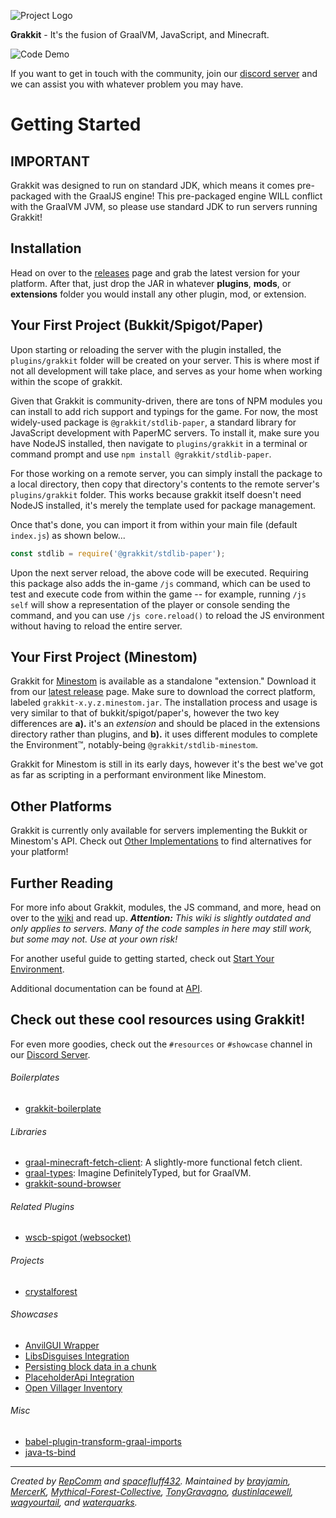 ![Project Logo](./logo.png)

**Grakkit** - It's the fusion of GraalVM, JavaScript, and Minecraft.

![Code Demo](./demo.gif)

If you want to get in touch with the community, join our [discord server](https://discord.gg/e682hwR) and we can assist you with whatever problem you may have.

# Getting Started

## IMPORTANT
Grakkit was designed to run on standard JDK, which means it comes pre-packaged with the GraalJS engine! This pre-packaged engine WILL conflict with the GraalVM JVM, so please use standard JDK to run servers running Grakkit!

## Installation
Head on over to the [releases](https://github.com/grakkit/grakkit/releases) page and grab the latest version for your platform. After that, just drop the JAR in whatever **plugins**, **mods**, or **extensions** folder you would install any other plugin, mod, or extension.

## Your First Project (Bukkit/Spigot/Paper)
Upon starting or reloading the server with the plugin installed, the `plugins/grakkit` folder will be created on your server. This is where most if not all development will take place, and serves as your home when working within the scope of grakkit.

Given that Grakkit is community-driven, there are tons of NPM modules you can install to add rich support and typings for the game. For now, the most widely-used package is `@grakkit/stdlib-paper`, a standard library for JavaScript development with PaperMC servers. To install it, make sure you have NodeJS installed, then navigate to `plugins/grakkit` in a terminal or command prompt and use `npm install @grakkit/stdlib-paper`.

For those working on a remote server, you can simply install the package to a local directory, then copy that directory's contents to the remote server's `plugins/grakkit` folder. This works because grakkit itself doesn't need NodeJS installed, it's merely the template used for package management.

Once that's done, you can import it from within your main file (default `index.js`) as shown below...
```js
const stdlib = require('@grakkit/stdlib-paper');
```

Upon the next server reload, the above code will be executed. Requiring this package also adds the in-game `/js` command, which can be used to test and execute code from within the game -- for example, running `/js self` will show a representation of the player or console sending the command, and you can use `/js core.reload()` to reload the JS environment without having to reload the entire server.

## Your First Project (Minestom)
Grakkit for [Minestom](https://github.com/Minestom/Minestom) is available as a standalone "extension." Download it from our [latest release]() page. Make sure to download the correct platform, labeled `grakkit-x.y.z.minestom.jar`.
The installation process and usage is very similar to that of bukkit/spigot/paper's, however the two key differences are **a).** it's an _extension_ and should be placed in the extensions directory rather than plugins, and **b).** it uses different modules to complete the Environment™, notably-being `@grakkit/stdlib-minestom`.

Grakkit for Minestom is still in its early days, however it's the best we've got as far as scripting in a performant environment like Minestom.

## Other Platforms
Grakkit is currently only available for servers implementing the Bukkit or Minestom's API. Check out [Other Implementations](https://github.com/grakkit/grakkit/wiki/Other-Implementations) to find alternatives for your platform!

## Further Reading
For more info about Grakkit, modules, the JS command, and more, head on over to the [wiki](https://github.com/grakkit/grakkit/wiki) and read up. ***Attention:** This wiki is slightly outdated and only applies to servers. Many of the code samples in here may still work, but some may not. Use at your own risk!*

For another useful guide to getting started, check out [Start Your Environment](https://github.com/grakkit/grakkit/wiki/HowTo-Start-Environment).

Additional documentation can be found at [API](/docs/api.md).

## Check out these cool resources using Grakkit!
For even more goodies, check out the `#resources` or `#showcase` channel in our [Discord Server](https://discord.gg/e682hwR). 

###### Boilerplates

* [grakkit-boilerplate](https://github.com/MercerK/grakkit-boilerplate)

###### Libraries

* [graal-minecraft-fetch-client](https://github.com/MercerK/graal-minecraft-fetch-client): A slightly-more functional fetch client.
* [graal-types](https://github.com/graal-types/graal-types): Imagine DefinitelyTyped, but for GraalVM. 
* [grakkit-sound-browser](https://github.com/MercerK/grakkit-sound-browser)

###### Related Plugins

* [wscb-spigot (websocket)](https://github.com/RepComm/wscb-spigot)

###### Projects

* [crystalforest](https://github.com/RepComm/crystalforest)

###### Showcases

* [AnvilGUI Wrapper](https://gist.github.com/GodBleak/aea0d032c01e4f1cc3aef1a0e8d5c92b)
* [LibsDisguises Integration](https://gist.github.com/MercerK/9f793db326d03dddf6c7d09dc4e7be5d)
* [Persisting block data in a chunk](https://gist.github.com/MercerK/ed0b5721ddbb00ba0e38a0eb86363ef5)
* [PlaceholderApi Integration](https://gist.github.com/MercerK/116d3be78ca43be1f71f4f4614597f5e)
* [Open Villager Inventory](https://gist.github.com/MercerK/473319ba8b47b4dcc10c5fea6a994442)

###### Misc

* [babel-plugin-transform-graal-imports](https://github.com/MercerK/babel-plugin-transform-graal-imports)
* [java-ts-bind](https://github.com/bensku/java-ts-bind)


---

*Created by [RepComm](https://github.com/RepComm) and [spacefluff432](https://github.com/spacefluff432). Maintained by [brayjamin](https://github.com/brayjamin), [MercerK](https://github.com/MercerK),  [Mythical-Forest-Collective](https://github.com/Mythical-Forest-Collective), [TonyGravagno](https://github.com/TonyGravagno), [dustinlacewell](https://github.com/dustinlacewell), [wagyourtail](https://github.com/wagyourtail), and [waterquarks](https://github.com/waterquarks).*
 
